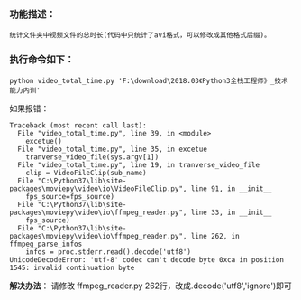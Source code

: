 ### 功能描述：

    统计文件夹中视频文件的总时长(代码中只统计了avi格式，可以修改成其他格式后缀)。

### 执行命令如下：

```
python video_total_time.py 'F:\download\2018.03《Python3全栈工程师》_技术能力内训'
```

如果报错：

```
Traceback (most recent call last):
  File "video_total_time.py", line 39, in <module>
    excetue()
  File "video_total_time.py", line 35, in excetue
    tranverse_video_file(sys.argv[1])
  File "video_total_time.py", line 19, in tranverse_video_file
    clip = VideoFileClip(sub_name)
  File "C:\Python37\lib\site-packages\moviepy\video\io\VideoFileClip.py", line 91, in __init__
    fps_source=fps_source)
  File "C:\Python37\lib\site-packages\moviepy\video\io\ffmpeg_reader.py", line 33, in __init__
    fps_source)
  File "C:\Python37\lib\site-packages\moviepy\video\io\ffmpeg_reader.py", line 262, in ffmpeg_parse_infos
    infos = proc.stderr.read().decode('utf8')
UnicodeDecodeError: 'utf-8' codec can't decode byte 0xca in position 1545: invalid continuation byte
```

**解决办法**：
请修改 ffmpeg_reader.py 262行，改成.decode('utf8','ignore')即可


